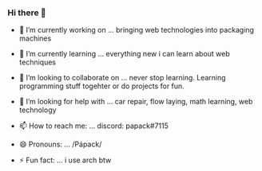 ### Hi there 👋

- 🔭 I’m currently working on ...
bringing web technologies into packaging machines

- 🌱 I’m currently learning ...
everything new i can learn about web techniques

- 👯 I’m looking to collaborate on ...
never stop learning. Learning programming stuff togehter or do projects for fun. 

- 🤔 I’m looking for help with ...
car repair, flow laying, math learning, web technology

- 📫 How to reach me: ...
discord: papack#7115

- 😄 Pronouns: ...
/Pápack/ 

- ⚡ Fun fact: ...
i use arch btw

